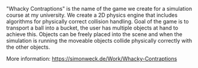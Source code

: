 "Whacky Contraptions" is the name of the game we create for a simulation course at my university. We create a 2D physics engine that includes algorithms for physically correct collision handling. Goal of the game is to transport a ball into a bucket, the user has multiple objects at hand to achieve this. Objects can be freely placed into the scene and when the simulation is running the moveable objects collide physically correctly with the other objects.

More information: https://simonweck.de/Work/Whacky-Contraptions
